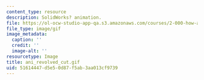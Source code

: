 ```yaml
---
content_type: resource
description: SolidWorks? animation.
file: https://ol-ocw-studio-app-qa.s3.amazonaws.com/courses/2-000-how-and-why-machines-work-spring-2002/51614447d5e50d87f5ab3aa013cf9739_ani_revolved_cut.gif
file_type: image/gif
image_metadata:
  caption: ''
  credit: ''
  image-alt: ''
resourcetype: Image
title: ani_revolved_cut.gif
uid: 51614447-d5e5-0d87-f5ab-3aa013cf9739
---
```


